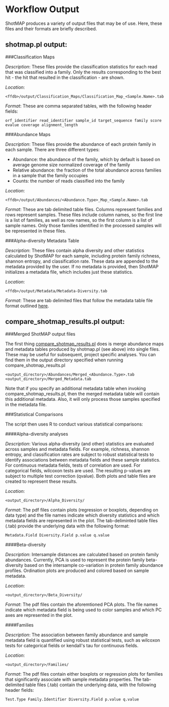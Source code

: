 Workflow Output
===============

ShotMAP produces a variety of output files that may be of use. Here, these files and their formats are briefly described.

shotmap.pl output:
------------------

###Classification Maps

*Description*: These files provide the classification statistics for each read that was classified into a family. Only 
the results corresponding to the best hit - the hit that resulted in the classification - are shown.

*Location*:

    <ffdb>/output/Classification_Maps/Classification_Map_<Sample.Name>.tab

*Format*: These are comma separated tables, with the following header fields:

    orf_identifier read_identifier sample_id target_sequence family score evalue coverage alignment_length


###Abundance Maps

*Description*: These files provide the abundance of each protein family in each sample. There are three different types:

* Abundance: the abundance of the family, which by default is based on average genome size normalized coverage of the family
* Relative abundance: the fraction of the total abundance across families in a sample that the family occupies
* Counts: the number of reads classified into the family 

*Location*: 

    <ffdb>/output/Abundances/<Abundance.Type>_Map_<Sample.Name>.tab

*Format*: These are tab delimited table files. Columns represent families and rows represent samples. These files include
column names, so the first line is a list of families, as well as row names, so the first column is a list of sample names.
Only those families identified in the processed samples will be represented in these files.

###Alpha-diversity Metadata Table

*Description*: These files contain alpha diversity and other statistics calculated by ShotMAP for each sample, including
protein family richness, shannon entropy, and classification rate. These data are appended to the metadata provided by the user.
If no metadata is provided, then ShotMAP initializes a metadata file, which includes just these statistics.

*Location*:

    <ffdb>/output/Metadata/Metadata-Diversity.tab

*Format*: These are tab delimited files that follow the metadata table file format outlined [here](metadata_files.md).


compare_shotmap_results.pl output:
----------------------------------

###Merged ShotMAP output files

The first thing [compare_shotmap_results.pl](compare_shotmap_results.pl.md) does is merge abundance maps and metadata tables produced by shotmap.pl (see above)
into single files. These may be useful for subsequent, project specific analyses. You can find them in the output directory
specified when running compare_shotmap_results.pl

    <output_directory>/Abundances/Merged_<Abundance.Type>.tab
    <output_directory>/Merged_Metadata.tab

Note that if you specify an additional metadata table when invoking compare_shotmap_results.pl, then the merged metadata table
will contain this additional metadata. Also, it will only process those samples specified in the metadata file.

###Statistical Comparisons

The script then uses R to conduct various statistical comparisons:

####Alpha-diversity analyses

*Description*: Various alpha-diversity (and other) statistics are evaluated across samples and metadata fields. For example, richness, shannon entropy,
and classification rates are subject to robust statistical tests to identify associations between metadata fields and these sample statistics. For
continuous metadata fields, tests of correlation are used. For categorical fields, wilcoxon tests are used. The resulting p-values are subject to 
multiple test correction (qvalue). Both plots and table files are created to represent these results.

*Location*: 

    <output_directory>/Alpha_Diversity/

*Format*: The pdf files contain plots (regression or boxplots, depending on data type) and the file names indicate which diversity statistics and
which metadata fields are represented in the plot. The tab-deliminted table files (.tab) provide the underlying data with the following format:

    Metadata.Field Diversity.Field p.value q.value

####Beta-diversity

*Description*: Intersample distances are calculated based on protein family abundances. Currently, PCA is used to represent the protein family
beta-diversity based on the intersample co-variation in protein family abundance profiles. Ordination plots are produced and colored based on 
sample metadata.

*Location*:

    <output_directory>/Beta_Diversity/

*Format*: The pdf files contain the aforemtioned PCA plots. The file names indicate which metadata field is being used to color samples and which
PC axes are represented in the plot.

####Families

*Description*: The association between family abundance and sample metadata field is quantified using robust statistical tests, such as wilcoxon tests
for categorical fields or kendall's tau for continuous fields. 

*Location*:

    <output_directory>/Families/

*Format*: The pdf files contain either boxplots or regression plots for families that significantly associate with sample metadata properties. 
The tab-delimited table files (.tab) contain the underlying data, with the following header fields:

    Test.Type Family.Identifier Diversity.Field p.value q.value
